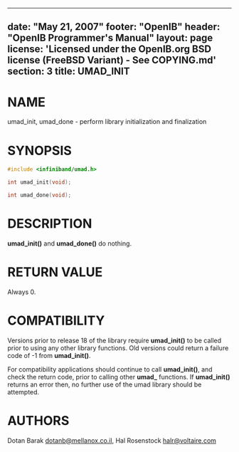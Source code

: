 
---
date: "May 21, 2007"
footer: "OpenIB"
header: "OpenIB Programmer's Manual"
layout: page
license: 'Licensed under the OpenIB.org BSD license (FreeBSD Variant) - See COPYING.md'
section: 3
title: UMAD_INIT
---

# NAME

umad_init, umad_done - perform library initialization and finalization

# SYNOPSIS

```c
#include <infiniband/umad.h>

int umad_init(void);

int umad_done(void);
```

# DESCRIPTION

**umad_init()** and **umad_done()** do nothing.

# RETURN VALUE

Always 0.

# COMPATIBILITY

Versions prior to release 18 of the library require **umad_init()** to be
called prior to using any other library functions. Old versions could return a
failure code of -1 from **umad_init()**.

For compatibility applications should continue to call **umad_init()**, and
check the return code, prior to calling other **umad_** functions.  If
**umad_init()** returns an error then, no further use of the umad library
should be attempted.

# AUTHORS

Dotan Barak <dotanb@mellanox.co.il>,
Hal Rosenstock <halr@voltaire.com>
